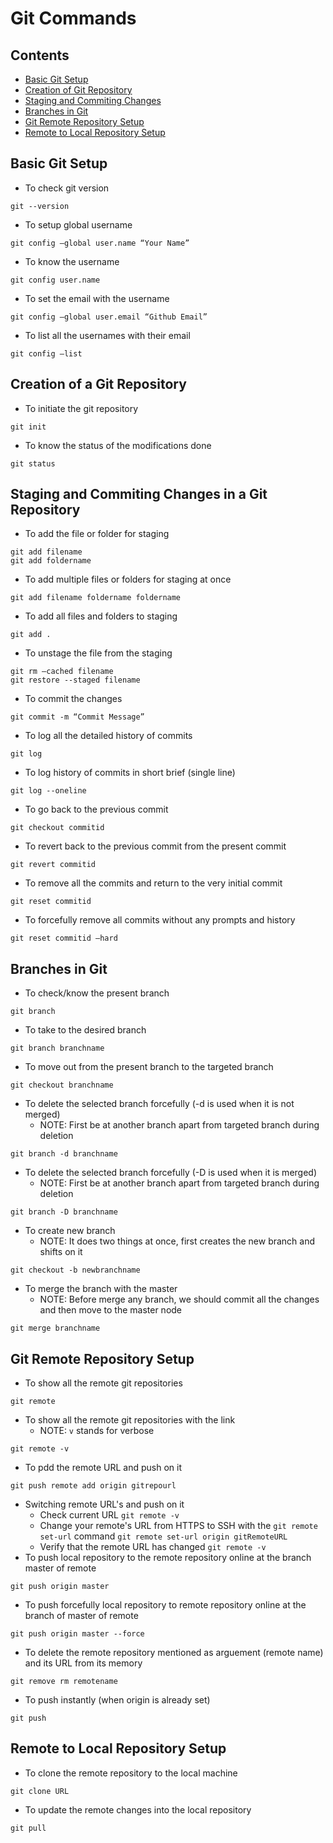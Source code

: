 # Git Commands
## Contents
* [Basic Git Setup](#basic-git-setup)
* [Creation of Git Repository](#creation-of-a-git-repository)
* [Staging and Commiting Changes](#staging-and-commiting-changes-in-a-git-repository)
* [Branches in Git](#branches-in-git)
* [Git Remote Repository Setup](#git-remote-repository-setup)
* [Remote to Local Repository Setup](#remote-to-local-repository-setup)

## Basic Git Setup
* To check git version
```
git --version
```
* To setup global username
```
git config –global user.name “Your Name”
```
* To know the username
```
git config user.name
```
* To set the email with the username
```
git config –global user.email “Github Email”
```
* To list all the usernames with their email
```
git config –list
```

## Creation of a Git Repository
* To initiate the git repository
```
git init
```
* To know the status of the modifications done
```
git status
```

## Staging and Commiting Changes in a Git Repository
* To add the file or folder for staging
```
git add filename
git add foldername
```
* To add multiple files or folders for staging at once
```
git add filename foldername foldername
```
* To add all files and folders to staging
```
git add .
```
* To unstage the file from the staging
```
git rm –cached filename	
git restore --staged filename
```
* To commit the changes
```
git commit -m “Commit Message”
```
* To log all the detailed history of commits
```
git log
```
* To log history of commits in short brief (single line)
```
git log --oneline
```
* To go back to the previous commit
```
git checkout commitid
```
* To revert back to the previous commit from the present commit
```
git revert commitid
```
* To remove all the commits and return to the very initial commit
```
git reset commitid
```
* To forcefully remove all commits without any prompts and history
```
git reset commitid –hard
```

## Branches in Git
* To check/know the present branch
```
git branch
```
* To take to the desired branch
```
git branch branchname
```
* To move out from the present branch to the targeted branch
```
git checkout branchname
```
* To delete the selected branch forcefully (-d is used when it is not merged)
    * NOTE: First be at another branch apart from targeted branch during deletion
```
git branch -d branchname
```
* To delete the selected branch forcefully (-D is used when it is merged)
    * NOTE: First be at another branch apart from targeted branch during deletion
```
git branch -D branchname
```
* To create new branch
    * NOTE: It does two things at once, first creates the new branch and shifts on it
```
git checkout -b newbranchname
```
* To merge the branch with the master
    * NOTE: Before merge any branch, we should commit all the changes and then move to the master node
```
git merge branchname
```

## Git Remote Repository Setup
* To show all the remote git repositories
```
git remote
```
* To show all the remote git repositories with the link
    * NOTE: `v` stands for verbose
```
git remote -v
```
* To pdd the remote URL and push on it
```
git push remote add origin gitrepourl
```
* Switching remote URL's and push on it
   * Check current URL  `git remote -v`
   * Change your remote's URL from HTTPS to SSH with the `git remote set-url` command `git remote set-url origin gitRemoteURL`
   * Verify that the remote URL has changed `git remote -v`
* To push local repository to the remote repository online at the branch master of remote
```
git push origin master
```
* To push forcefully local repository to remote repository online at the branch of master of remote
```
git push origin master --force
```
* To delete the remote repository mentioned as arguement (remote name) and its URL from its memory
```
git remove rm remotename
```
* To push instantly (when origin is already set)
```
git push
```

## Remote to Local Repository Setup
* To clone the remote repository to the local machine
```
git clone URL
```
* To update the remote changes into the local repository
```
git pull
```
